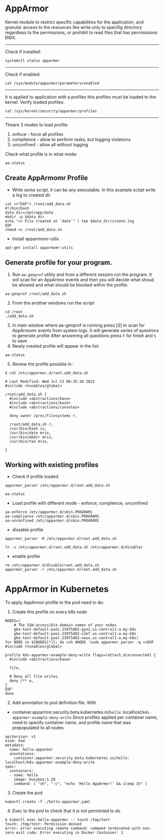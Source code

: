 # AppArmor

Kernel module to restrict specific capabilities for the application, and granular access to the resources like write only to specifig directory regardless to the permissions, or prohibit to read files that has perrmissions RWX. 
<hr>

Check if installed: 
```
systemctl status apparmor
```
<hr>

Check if enabled:
```
cat /sys/module/apparmor/parameters/enabled
```
<hr>

It is applied to application with a profiles this profiles must be loaded to the kernel. Verify loaded profiles:
```
cat /sys/kernel/security/apparmor/profiles
```
<hr>

Theare 3 modes to load profile:
1. enfoce - force all profiles
2. complience - allow to perform tasks, but logging violations
3. unconfined - allow all without logging 

Check what profile is in what mode:
```
aa-status
```


## Create AppArmomr Profile
- Write some script, it can be any executable. In this example sctipt write a log to created dir
```
cat <<"EOF"> /root/add_data.sh
#!/bin/bash
data_dir=/opt/app/data
mkdir -p $data_dir
echo "=> File created at `date`" | tee $data_dir/create.log
EOF
chmod +x /root/add_data.sh
```
- Install apparmomr-utils 
```
apt-get install apparmomr-utils
```

## Generate profile for your program. 
1. Run `aa-genprof` utility and from a different session run the program. It will scan for an AppArmor events and then you will decide what shoud be allowed and what should be blocked within the profile.  
```
aa-genprof /root/add_data.sh
```
2. From the another windows run the script
```
cd /root
./add_data.sh
```
3. In main window where aa-genprof is running press [*S*] to scan for AppArmomr events from system logs. It will generate series of questions to generate profile
After answering all questions press `F` for finish and `S` to save
4. Newly created profile will appear in the list:
```
aa-status
```
5. Review the profile possible in :
```
$ cat /etc/apparmor.d/root.add_data.sh

# Last Modified: Wed Jul 13 08:35:10 2022
#include <tunables/global>

/root/add_data.sh {
  #include <abstractions/base>
  #include <abstractions/bash>
  #include <abstractions/consoles>

  deny owner /proc/filesystems r,

  /root/add_data.sh r,
  /usr/bin/bash ix,
  /usr/bin/date mrix,
  /usr/bin/mkdir mrix,
  /usr/bin/tee mrix,

}

```


## Working with existing profiles
- Check if profile loaded. 
```
apparmor_parser /etc/apparmor.d/root.add_data.sh

aa-status
```
- Load profile with different mode - enforce, complience, unconfined
```
aa-enforce /etc/apparmor.d/sbin.PROGRAM1
aa-complience /etc/apparmor.d/sbin.PROGRAM1
aa-unconfined /etc/apparmor.d/sbin.PROGRAM1
```
- dissable profile 
```
apparmor_parser -R /etc/apparmor.d/root.add_data.sh

ln -s /etc/apparmor.d/root.add_data.sh /etc/apparmor.d/disable/
```
- enable profile
```
rm /etc/apparmor.d/disable/root.add_data.sh
apparmor_parser -r /etc/apparmor.d/root.add_data.sh
```


# AppArmor in Kubernetes
To apply AppArmor profile to the pod need to do:
1. Create this profile on every k8s node
```
NODES=(
    # The SSH-accessible domain names of your nodes
    gke-test-default-pool-239f5d02-gyn2.us-central1-a.my-k8s
    gke-test-default-pool-239f5d02-x1kf.us-central1-a.my-k8s
    gke-test-default-pool-239f5d02-xwux.us-central1-a.my-k8s)
for NODE in ${NODES[*]}; do ssh $NODE 'sudo apparmor_parser -q <<EOF
#include <tunables/global>

profile k8s-apparmor-example-deny-write flags=(attach_disconnected) {
  #include <abstractions/base>

  file,

  # Deny all file writes.
  deny /** w,
}
EOF'
done
```
2. Add annotation to pod definition file. With  
- container.apparmor.security.beta.kubernetes.io/`hello`: localhost/`k8s-apparmor-example-deny-write`
Since profiles applied per container name, need to specify container name, and profile name that was prepopulated to all nodes
```
apiVersion: v1
kind: Pod
metadata:
  name: hello-apparmor
  annotations:
    container.apparmor.security.beta.kubernetes.io/hello: localhost/k8s-apparmor-example-deny-write
spec:
  containers:
  - name: hello
    image: busybox:1.28
    command: [ "sh", "-c", "echo 'Hello AppArmor!' && sleep 1h" ]
```
3. Create the pod
```
kubectl create -f ./hello-apparmor.yaml
```
4. Exec to the pod to check that it is not perminted to do
```
$ kubectl exec hello-apparmor -- touch /tmp/test
touch: /tmp/test: Permission denied
error: error executing remote command: command terminated with non-zero exit code: Error executing in Docker Container: 1
```